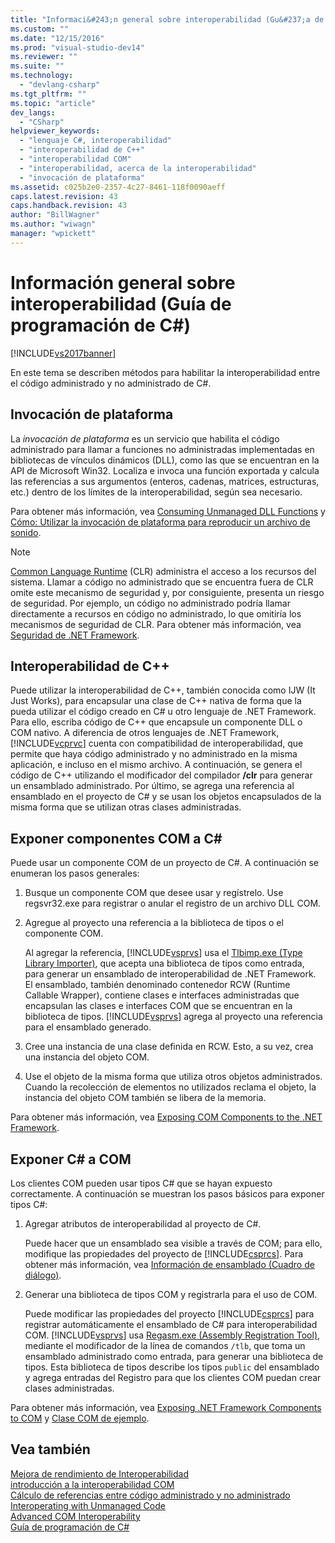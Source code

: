 ```yaml
---
title: "Informaci&#243;n general sobre interoperabilidad (Gu&#237;a de programaci&#243;n de C#) | Microsoft Docs"
ms.custom: ""
ms.date: "12/15/2016"
ms.prod: "visual-studio-dev14"
ms.reviewer: ""
ms.suite: ""
ms.technology: 
  - "devlang-csharp"
ms.tgt_pltfrm: ""
ms.topic: "article"
dev_langs: 
  - "CSharp"
helpviewer_keywords: 
  - "lenguaje C#, interoperabilidad"
  - "interoperabilidad de C++"
  - "interoperabilidad COM"
  - "interoperabilidad, acerca de la interoperabilidad"
  - "invocación de plataforma"
ms.assetid: c025b2e0-2357-4c27-8461-118f0090aeff
caps.latest.revision: 43
caps.handback.revision: 43
author: "BillWagner"
ms.author: "wiwagn"
manager: "wpickett"
---
```

# Informaci&#243;n general sobre interoperabilidad (Gu&#237;a de programaci&#243;n de C#)
[!INCLUDE[vs2017banner](../../../csharp/includes/vs2017banner.md)]

En este tema se describen métodos para habilitar la interoperabilidad entre el código administrado y no administrado de C\#.  
  
## Invocación de plataforma  
 La *invocación de plataforma* es un servicio que habilita el código administrado para llamar a funciones no administradas implementadas en bibliotecas de vínculos dinámicos \(DLL\), como las que se encuentran en la API de Microsoft Win32.  Localiza e invoca una función exportada y calcula las referencias a sus argumentos \(enteros, cadenas, matrices, estructuras, etc.\) dentro de los límites de la interoperabilidad, según sea necesario.  
  
 Para obtener más información, vea [Consuming Unmanaged DLL Functions](../Topic/Consuming%20Unmanaged%20DLL%20Functions.md) y [Cómo: Utilizar la invocación de plataforma para reproducir un archivo de sonido](../../../csharp/programming-guide/interop/how-to-use-platform-invoke-to-play-a-wave-file.md).  
  
> [!NOTE]
>  [Common Language Runtime](../Topic/Common%20Language%20Runtime%20\(CLR\).md) \(CLR\) administra el acceso a los recursos del sistema.  Llamar a código no administrado que se encuentra fuera de CLR omite este mecanismo de seguridad y, por consiguiente, presenta un riesgo de seguridad.  Por ejemplo, un código no administrado podría llamar directamente a recursos en código no administrado, lo que omitiría los mecanismos de seguridad de CLR.  Para obtener más información, vea [Seguridad de .NET Framework](http://go.microsoft.com/fwlink/?LinkId=37122).  
  
## Interoperabilidad de C\+\+  
 Puede utilizar la interoperabilidad de C\+\+, también conocida como IJW \(It Just Works\), para encapsular una clase de C\+\+ nativa de forma que la pueda utilizar el código creado en C\# u otro lenguaje de .NET Framework.  Para ello, escriba código de C\+\+ que encapsule un componente DLL o COM nativo.  A diferencia de otros lenguajes de .NET Framework, [!INCLUDE[vcprvc](../../../csharp/programming-guide/interop/includes/vcprvc_md.md)] cuenta con compatibilidad de interoperabilidad, que permite que haya código administrado y no administrado en la misma aplicación, e incluso en el mismo archivo.  A continuación, se genera el código de C\+\+ utilizando el modificador del compilador **\/clr** para generar un ensamblado administrado.  Por último, se agrega una referencia al ensamblado en el proyecto de C\# y se usan los objetos encapsulados de la misma forma que se utilizan otras clases administradas.  
  
## Exponer componentes COM a C\#  
 Puede usar un componente COM de un proyecto de C\#.  A continuación se enumeran los pasos generales:  
  
1.  Busque un componente COM que desee usar y regístrelo.  Use regsvr32.exe para registrar o anular el registro de un archivo DLL COM.  
  
2.  Agregue al proyecto una referencia a la biblioteca de tipos o el componente COM.  
  
     Al agregar la referencia, [!INCLUDE[vsprvs](../../../csharp/includes/vsprvs_md.md)] usa el [Tlbimp.exe \(Type Library Importer\)](../Topic/Tlbimp.exe%20\(Type%20Library%20Importer\).md), que acepta una biblioteca de tipos como entrada, para generar un ensamblado de interoperabilidad de .NET Framework.  El ensamblado, también denominado contenedor RCW \(Runtime Callable Wrapper\), contiene clases e interfaces administradas que encapsulan las clases e interfaces COM que se encuentran en la biblioteca de tipos.  [!INCLUDE[vsprvs](../../../csharp/includes/vsprvs_md.md)] agrega al proyecto una referencia para el ensamblado generado.  
  
3.  Cree una instancia de una clase definida en RCW.  Esto, a su vez, crea una instancia del objeto COM.  
  
4.  Use el objeto de la misma forma que utiliza otros objetos administrados.  Cuando la recolección de elementos no utilizados reclama el objeto, la instancia del objeto COM también se libera de la memoria.  
  
 Para obtener más información, vea [Exposing COM Components to the .NET Framework](../Topic/Exposing%20COM%20Components%20to%20the%20.NET%20Framework.md).  
  
## Exponer C\# a COM  
 Los clientes COM pueden usar tipos C\# que se hayan expuesto correctamente.  A continuación se muestran los pasos básicos para exponer tipos C\#:  
  
1.  Agregar atributos de interoperabilidad al proyecto de C\#.  
  
     Puede hacer que un ensamblado sea visible a través de COM; para ello, modifique las propiedades del proyecto de [!INCLUDE[csprcs](../../../csharp/includes/csprcs_md.md)].  Para obtener más información, vea [Información de ensamblado \(Cuadro de diálogo\)](/visual-studio/ide/reference/assembly-information-dialog-box).  
  
2.  Generar una biblioteca de tipos COM y registrarla para el uso de COM.  
  
     Puede modificar las propiedades del proyecto [!INCLUDE[csprcs](../../../csharp/includes/csprcs_md.md)] para registrar automáticamente el ensamblado de C\# para interoperabilidad COM.  [!INCLUDE[vsprvs](../../../csharp/includes/vsprvs_md.md)] usa [Regasm.exe \(Assembly Registration Tool\)](../Topic/Regasm.exe%20\(Assembly%20Registration%20Tool\).md), mediante el modificador de la línea de comandos `/tlb`, que toma un ensamblado administrado como entrada, para generar una biblioteca de tipos.  Esta biblioteca de tipos describe los tipos `public` del ensamblado y agrega entradas del Registro para que los clientes COM puedan crear clases administradas.  
  
 Para obtener más información, vea [Exposing .NET Framework Components to COM](../Topic/Exposing%20.NET%20Framework%20Components%20to%20COM.md) y [Clase COM de ejemplo](../../../csharp/programming-guide/interop/example-com-class.md).  
  
## Vea también  
 [Mejora de rendimiento de Interoperabilidad](http://go.microsoft.com/fwlink/?LinkId=99564)   
 [introducción a la interoperabilidad COM](http://go.microsoft.com/fwlink/?LinkId=112406)   
 [Cálculo de referencias entre código administrado y no administrado](http://go.microsoft.com/fwlink/?LinkId=112398)   
 [Interoperating with Unmanaged Code](../Topic/Interoperating%20with%20Unmanaged%20Code.md)   
 [Advanced COM Interoperability](http://msdn.microsoft.com/es-es/3ada36e5-2390-4d70-b490-6ad8de92f2fb)   
 [Guía de programación de C\#](../../../csharp/programming-guide/index.md)